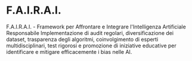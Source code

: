 # F.A.I.R.A.I.
F.A.I.R.A.I. - Framework per Affrontare e Integrare l'Intelligenza Artificiale Responsabile  Implementazione di audit regolari, diversificazione dei dataset, trasparenza degli algoritmi, coinvolgimento di esperti multidisciplinari, test rigorosi e promozione di iniziative educative per identificare e mitigare efficacemente i bias nelle AI.
